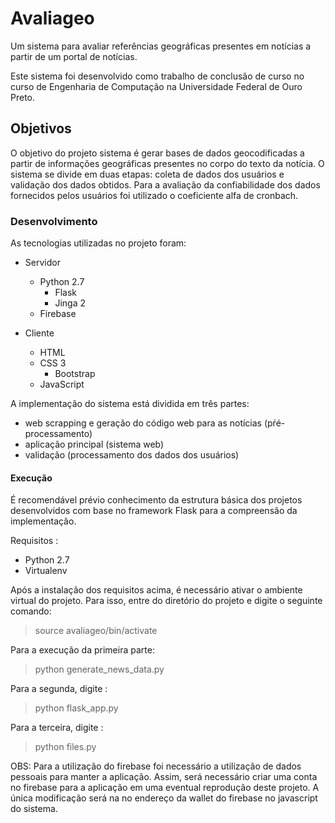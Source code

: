 # Avaliageo


Um sistema para avaliar referências geográficas presentes em notícias a partir de um portal de notícias.


Este sistema foi desenvolvido como trabalho de conclusão de curso no curso de Engenharia de Computação na Universidade Federal de Ouro Preto.

## Objetivos

O objetivo do projeto sistema é gerar bases de dados geocodificadas a partir de informações geográficas presentes no corpo do texto da notícia. O sistema se divide em duas etapas: coleta de dados dos usuários e validação dos dados obtidos. Para a avaliação da confiabilidade dos dados fornecidos pelos usuários foi utilizado o coeficiente alfa de cronbach.

### Desenvolvimento

  
As tecnologias utilizadas no projeto foram:
  * Servidor
    * Python 2.7
      * Flask
      * Jinga 2
    * Firebase
  
  * Cliente
    * HTML
    * CSS 3
      * Bootstrap
    * JavaScript

A implementação do sistema está dividida em três partes: 
  * web scrapping e geração do código web para as notícias (pŕé-processamento)
  * aplicação principal (sistema web)
  * validação (processamento dos dados dos usuários)
    
#### Execução

É recomendável prévio conhecimento da estrutura básica dos projetos desenvolvidos com base no framework Flask para a compreensão da implementação.

Requisitos : 
 * Python 2.7
 * Virtualenv
 
Após a instalação dos requisitos acima, é necessário ativar o ambiente virtual do projeto. Para isso, entre do diretório do projeto e digite o seguinte comando:
 
 > source avaliageo/bin/activate
 
Para a execução da primeira parte:
 > python generate_news_data.py
 
Para a segunda, digite : 
 > python flask_app.py
 
Para a terceira, digite : 
 > python files.py
 
 OBS: Para a utilização do firebase foi necessário a utilização de dados pessoais para manter a aplicação. Assim, será necessário criar uma conta no firebase para a aplicação em uma eventual reprodução deste projeto. A única modificação será na no endereço da wallet do firebase no javascript do sistema. 


    
